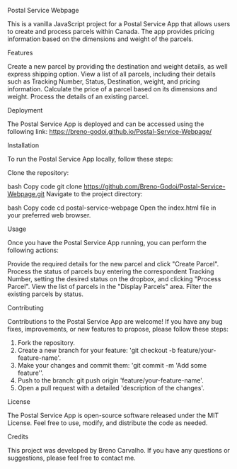 Postal Service Webpage

This is a vanilla JavaScript project for a Postal Service App that allows users to create and process parcels within Canada. The app provides pricing information based on the dimensions and weight of the parcels.

Features

Create a new parcel by providing the destination and weight details, as well express shipping option.
View a list of all parcels, including their details such as Tracking Number, Status, Destination, weight, and pricing information.
Calculate the price of a parcel based on its dimensions and weight.
Process the details of an existing parcel.

Deployment

The Postal Service App is deployed and can be accessed using the following link: https://breno-godoi.github.io/Postal-Service-Webpage/

Installation

To run the Postal Service App locally, follow these steps:

Clone the repository:

bash
Copy code
git clone https://github.com/Breno-Godoi/Postal-Service-Webpage.git
Navigate to the project directory:

bash
Copy code
cd postal-service-webpage
Open the index.html file in your preferred web browser.

Usage

Once you have the Postal Service App running, you can perform the following actions:

Provide the required details for the new parcel and click "Create Parcel".
Process the status of parcels buy entering the correspondent Tracking Number, setting the desired status on the dropbox, and clicking "Process Parcel".
View the list of parcels in the "Display Parcels" area. Filter the existing parcels by status.

Contributing

Contributions to the Postal Service App are welcome! If you have any bug fixes, improvements, or new features to propose, please follow these steps:

1. Fork the repository.
2. Create a new branch for your feature: 'git checkout -b feature/your-feature-name'.
3. Make your changes and commit them: 'git commit -m 'Add some feature''.
4. Push to the branch: git push origin 'feature/your-feature-name'.
5. Open a pull request with a detailed 'description of the changes'.

License

The Postal Service App is open-source software released under the MIT License. Feel free to use, modify, and distribute the code as needed.

Credits

This project was developed by Breno Carvalho. If you have any questions or suggestions, please feel free to contact me.
